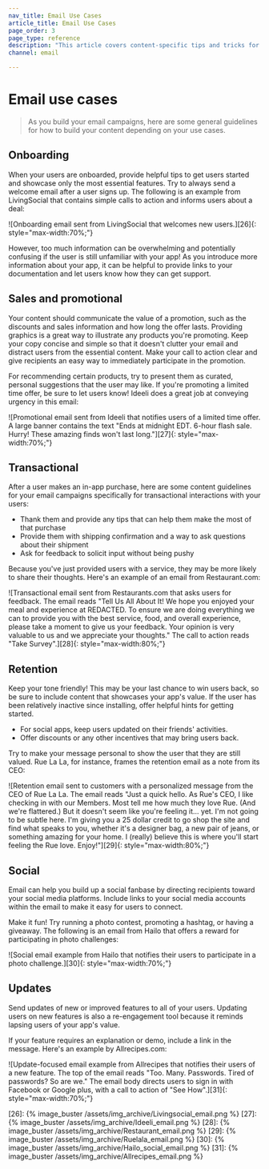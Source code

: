 ```yaml
---
nav_title: Email Use Cases
article_title: Email Use Cases
page_order: 3
page_type: reference
description: "This article covers content-specific tips and tricks for various email use cases."
channel: email

---
```


# Email use cases

> As you build your email campaigns, here are some general guidelines for how to build your content depending on your use cases.

## Onboarding

When your users are onboarded, provide helpful tips to get users started and showcase only the most essential features. Try to always send a welcome email after a user signs up. The following is an example from LivingSocial that contains simple calls to action and informs users about a deal:

![Onboarding email sent from LivingSocial that welcomes new users.][26]{: style="max-width:70%;"}

However, too much information can be overwhelming and potentially confusing if the user is still unfamiliar with your app! As you introduce more information about your app, it can be helpful to provide links to your documentation and let users know how they can get support.

## Sales and promotional

Your content should communicate the value of a promotion, such as the discounts and sales information and how long the offer lasts. Providing graphics is a great way to illustrate any products you're promoting. Keep your copy concise and simple so that it doesn't clutter your email and distract users from the essential content. Make your call to action clear and give recipients an easy way to immediately participate in the promotion.

For recommending certain products, try to present them as curated, personal suggestions that the user may like. If you're promoting a limited time offer, be sure to let users know! Ideeli does a great job at conveying urgency in this email:

![Promotional email sent from Ideeli that notifies users of a limited time offer. A large banner contains the text "Ends at midnight EDT. 6-hour flash sale. Hurry! These amazing finds won't last long."][27]{: style="max-width:70%;"}

## Transactional

After a user makes an in-app purchase, here are some content guidelines for your email campaigns specifically for transactional interactions with your users:
- Thank them and provide any tips that can help them make the most of that purchase 
- Provide them with shipping confirmation and a way to ask questions about their shipment
- Ask for feedback to solicit input without being pushy

Because you've just provided users with a service, they may be more likely to share their thoughts. Here's an example of an email from Restaurant.com:

![Transactional email sent from Restaurants.com that asks users for feedback. The email reads "Tell Us All About It! We hope you enjoyed your meal and experience at REDACTED. To ensure we are doing everything we can to provide you with the best service, food, and overall experience, please take a moment to give us your feedback. Your opinion is very valuable to us and we appreciate your thoughts." The call to action reads "Take Survey".][28]{: style="max-width:80%;"}

## Retention

Keep your tone friendly! This may be your last chance to win users back, so be sure to include content that showcases your app's value. If the user has been relatively inactive since installing, offer helpful hints for getting started.

- For social apps, keep users updated on their friends' activities.
- Offer discounts or any other incentives that may bring users back.

Try to make your message personal to show the user that they are still valued. Rue La La, for instance, frames the retention email as a note from its CEO:

![Retention email sent to customers with a personalized message from the CEO of Rue La La. The email reads "Just a quick hello. As Rue's CEO, I like checking in with our Members. Most tell me how much they love Rue. (And we're flattered.) But it doesn't seem like you're feeling it... yet. I'm not going to be subtle here. I'm giving you a 25 dollar credit to go shop the site and find what speaks to you, whether it's a designer bag, a new pair of jeans, or something amazing for your home. I (really) believe this is where you'll start feeling the Rue love. Enjoy!"][29]{: style="max-width:80%;"}

## Social

Email can help you build up a social fanbase by directing recipients toward your social media platforms. Include links to your social media accounts within the email to make it easy for users to connect.

Make it fun! Try running a photo contest, promoting a hashtag, or having a giveaway. The following is an email from Hailo that offers a reward for participating in photo challenges:

![Social email example from Hailo that notifies their users to participate in a photo challenge.][30]{: style="max-width:70%;"}

## Updates

Send updates of new or improved features to all of your users. Updating users on new features is also a re-engagement tool because it reminds lapsing users of your app's value.

If your feature requires an explanation or demo, include a link in the message. Here's an example by Allrecipes.com:

![Update-focused email example from Allrecipes that notifies their users of a new feature. The top of the email reads "Too. Many. Passwords. Tired of passwords? So are we." The email body directs users to sign in with Facebook or Google plus, with a call to action of "See How".][31]{: style="max-width:70%;"}


[26]: {% image_buster /assets/img_archive/Livingsocial_email.png %}
[27]: {% image_buster /assets/img_archive/Ideeli_email.png %}
[28]: {% image_buster /assets/img_archive/Restaurant_email.png %}
[29]: {% image_buster /assets/img_archive/Ruelala_email.png %}
[30]: {% image_buster /assets/img_archive/Hailo_social_email.png %}
[31]: {% image_buster /assets/img_archive/Allrecipes_email.png %}